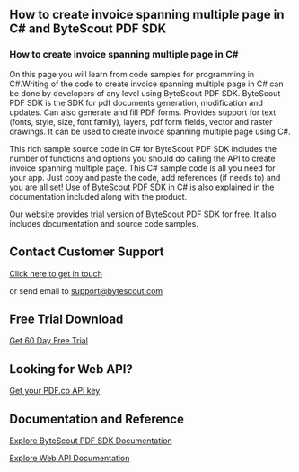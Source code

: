 ## How to create invoice spanning multiple page in C# and ByteScout PDF SDK

### How to create invoice spanning multiple page in C#

On this page you will learn from code samples for programming in C#.Writing of the code to create invoice spanning multiple page in C# can be done by developers of any level using ByteScout PDF SDK. ByteScout PDF SDK is the SDK for pdf documents generation, modification and updates. Can also generate and fill PDF forms. Provides support for text (fonts, style, size, font family), layers, pdf form fields, vector and raster drawings. It can be used to create invoice spanning multiple page using C#.

This rich sample source code in C# for ByteScout PDF SDK includes the number of functions and options you should do calling the API to create invoice spanning multiple page. This C# sample code is all you need for your app. Just copy and paste the code, add references (if needs to) and you are all set! Use of ByteScout PDF SDK in C# is also explained in the documentation included along with the product.

Our website provides trial version of ByteScout PDF SDK for free. It also includes documentation and source code samples.

## Contact Customer Support

[Click here to get in touch](https://bytescout.zendesk.com/hc/en-us/requests/new?subject=ByteScout%20PDF%20SDK%20Question)

or send email to [support@bytescout.com](mailto:support@bytescout.com?subject=ByteScout%20PDF%20SDK%20Question) 

## Free Trial Download

[Get 60 Day Free Trial](https://bytescout.com/download/web-installer?utm_source=github-readme)

## Looking for Web API? 

[Get your PDF.co API key](https://pdf.co/documentation/api?utm_source=github-readme)

## Documentation and Reference

[Explore ByteScout PDF SDK Documentation](https://bytescout.com/documentation/index.html?utm_source=github-readme)

[Explore Web API Documentation](https://pdf.co/documentation/api?utm_source=github-readme)